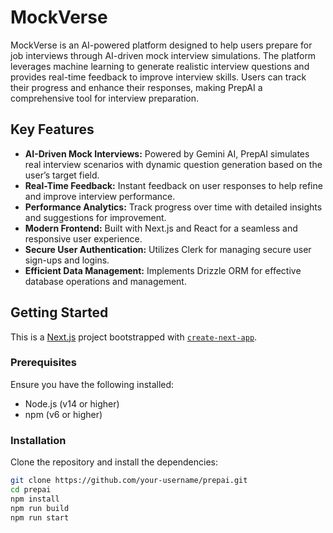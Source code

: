 # MockVerse

MockVerse is an AI-powered platform designed to help users prepare for job interviews through AI-driven mock interview simulations. The platform leverages machine learning to generate realistic interview questions and provides real-time feedback to improve interview skills. Users can track their progress and enhance their responses, making PrepAI a comprehensive tool for interview preparation.

## Key Features
- **AI-Driven Mock Interviews:** Powered by Gemini AI, PrepAI simulates real interview scenarios with dynamic question generation based on the user’s target field.
- **Real-Time Feedback:** Instant feedback on user responses to help refine and improve interview performance.
- **Performance Analytics:** Track progress over time with detailed insights and suggestions for improvement.
- **Modern Frontend:** Built with Next.js and React for a seamless and responsive user experience.
- **Secure User Authentication:** Utilizes Clerk for managing secure user sign-ups and logins.
- **Efficient Data Management:** Implements Drizzle ORM for effective database operations and management.

## Getting Started

This is a [Next.js](https://nextjs.org/) project bootstrapped with [`create-next-app`](https://github.com/vercel/next.js/tree/canary/packages/create-next-app).

### Prerequisites

Ensure you have the following installed:

- Node.js (v14 or higher)
- npm (v6 or higher)

### Installation

Clone the repository and install the dependencies:

```bash
git clone https://github.com/your-username/prepai.git
cd prepai
npm install
npm run build
npm run start





